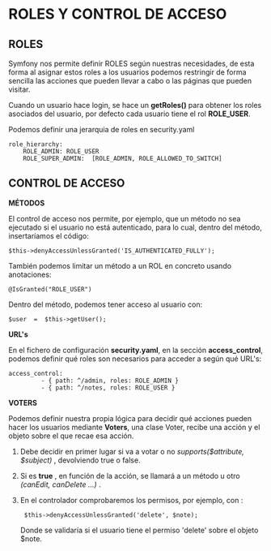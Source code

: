 # ROLES Y CONTROL DE ACCESO


## **ROLES**

Symfony nos permite definir ROLES según nuestras necesidades, de esta forma al asignar estos roles a los usuarios podemos restringir de forma sencilla las acciones que pueden llevar a cabo o las páginas que pueden visitar. 

Cuando un usuario hace login, se hace un **getRoles()** para obtener los roles asociados del usuario, por defecto cada usuario tiene el rol **ROLE_USER**.

Podemos definir una jerarquia de roles en security.yaml
    
    role_hierarchy:  
    	ROLE_ADMIN: ROLE_USER  
        ROLE_SUPER_ADMIN:  [ROLE_ADMIN, ROLE_ALLOWED_TO_SWITCH]


## **CONTROL DE ACCESO**


**MÉTODOS**

El control de acceso nos permite, por ejemplo, que un método no sea ejecutado si el usuario no está autenticado, para lo cual, dentro del método, insertaríamos el código:

    $this->denyAccessUnlessGranted('IS_AUTHENTICATED_FULLY');  

También podemos limitar un método a un ROL en concreto usando anotaciones:

    @IsGranted("ROLE_USER")


Dentro del método, podemos tener acceso al usuario con: 

    $user  =  $this->getUser();  


**URL's**

En el fichero de configuración **security.yaml**, en la sección **access_control**, podemos definir qué roles son necesarios para acceder a según qué URL's:
   
    access_control:
             - { path: ^/admin, roles: ROLE_ADMIN }
             - { path: ^/notes, roles: ROLE_USER }


**VOTERS**

Podemos definir nuestra propia lógica para decidir qué acciones pueden hacer los usuarios mediante **Voters**, una clase Voter, recibe una acción y el objeto sobre el que recae esa acción.

1. Debe decidir en primer lugar si va a votar o no *supports($attribute, $subject)* , devolviendo true o false.
 
2. Si es **true** , en función de la acción, se llamará a un método u otro *(canEdit, canDelete ...)* . 

4. En el controlador comprobaremos los permisos, por ejemplo, con :
   

	    $this->denyAccessUnlessGranted('delete', $note);

  
	  Donde se validaría si el usuario tiene el permiso 'delete' sobre el objeto $note.